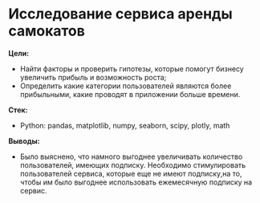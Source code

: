 # Исследование сервиса аренды самокатов 

**Цели:**

- Найти факторы и проверить гипотезы, которые помогут бизнесу увеличить прибыль и возможность роста;
- Определить какие категории пользователей являются более прибыльными, какие проводят в приложении больше времени.

**Стек:**
- Python: pandas, matplotlib, numpy, seaborn, scipy, plotly, math

**Выводы:**
- Было выяснено, что намного выгоднее увеличивать количество пользователей, имеющих подписку. Необходимо стимулировать пользователей сервиса, которые еще не имеют подписку,на то, чтобы им было выгоднее использовать ежемесячную подписку на сервис.
